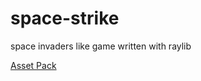 # space-strike
space invaders like game written with raylib

[Asset Pack](https://cluly.itch.io/space-eaters)